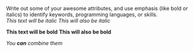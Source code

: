 Write out some of your awesome attributes, and use emphasis (like bold or italics) to identify keywords, programming languages, or skills.   
*This text will be italic*
_This will also be italic_

**This text will be bold**
__This will also be bold__

_You **can** combine them_
